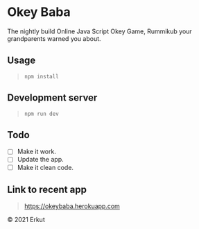 # Okey Baba
The nightly build Online Java Script Okey Game, Rummikub your grandparents warned you about.

## Usage
> `npm install`

## Development server
> `npm run dev`

## Todo
* [ ] Make it work.
* [ ] Update the app.
* [ ] Make it clean code.

## Link to recent app
> https://okeybaba.herokuapp.com

&copy; 2021 Erkut